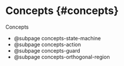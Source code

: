 # Concepts {#concepts}

Concepts

* @subpage concepts-state-machine
* @subpage concepts-action
* @subpage concepts-guard
* @subpage concepts-orthogonal-region
